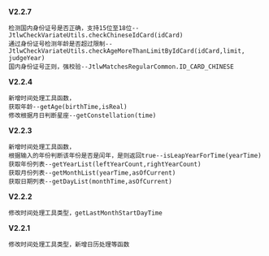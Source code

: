 **V2.2.7**

    检测国内身份证号是否正确，支持15位至18位--JtlwCheckVariateUtils.checkChineseIdCard(idCard)
    通过身份证号检测年龄是否超过限制--JtlwCheckVariateUtils.checkAgeMoreThanLimitByIdCard(idCard,limit, judgeYear)
    国内身份证号正则，强校验--JtlwMatchesRegularCommon.ID_CARD_CHINESE
    
**V2.2.4**

    新增时间处理工具函数，
    获取年龄--getAge(birthTime,isReal)
    修改根据月日判断星座--getConstellation(time)


**V2.2.3**

    新增时间处理工具函数，
    根据输入的年份判断该年份是否是闰年，是则返回true--isLeapYearForTime(yearTime)
    获取年份列表--getYearList(leftYearCount,rightYearCount)
    获取月份列表--getMonthList(yearTime,asOfCurrent)
    获取日期列表--getDayList(monthTime,asOfCurrent)

**V2.2.2**

    修改时间处理工具类型，getLastMonthStartDayTime


**V2.2.1**

    修改时间处理工具类型，新增日历处理等函数
